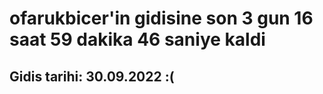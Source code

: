 # ofarukbicer'in gidisine son 3 gun 16 saat 59 dakika 46 saniye kaldi

## Gidis tarihi: 30.09.2022 :(